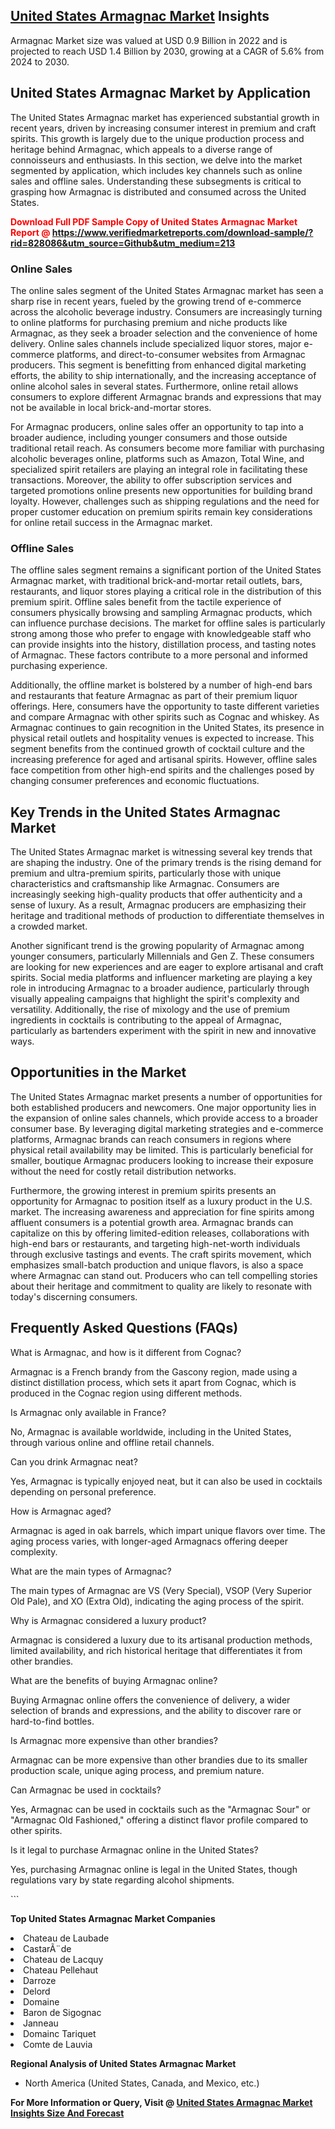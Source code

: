 <h2><a href="https://www.verifiedmarketreports.com/download-sample/?rid=828086&amp;utm_source=Github&amp;utm_medium=213" target="_blank">United States Armagnac Market</a> Insights</h2><p>Armagnac Market size was valued at USD 0.9 Billion in 2022 and is projected to reach USD 1.4 Billion by 2030, growing at a CAGR of 5.6% from 2024 to 2030.</p><p><h2>United States Armagnac Market by Application</h2><p>The United States Armagnac market has experienced substantial growth in recent years, driven by increasing consumer interest in premium and craft spirits. This growth is largely due to the unique production process and heritage behind Armagnac, which appeals to a diverse range of connoisseurs and enthusiasts. In this section, we delve into the market segmented by application, which includes key channels such as online sales and offline sales. Understanding these subsegments is critical to grasping how Armagnac is distributed and consumed across the United States.</p><p><strong><p><span class=""><span style="color: #ff0000;"><strong>Download Full PDF Sample Copy of United States Armagnac Market Report</strong> @ </span><a href="https://www.verifiedmarketreports.com/download-sample/?rid=828086&amp;utm_source=Github&amp;utm_medium=213" target="_blank">https://www.verifiedmarketreports.com/download-sample/?rid=828086&amp;utm_source=Github&amp;utm_medium=213</a></span></p></strong></p><h3>Online Sales</h3><p>The online sales segment of the United States Armagnac market has seen a sharp rise in recent years, fueled by the growing trend of e-commerce across the alcoholic beverage industry. Consumers are increasingly turning to online platforms for purchasing premium and niche products like Armagnac, as they seek a broader selection and the convenience of home delivery. Online sales channels include specialized liquor stores, major e-commerce platforms, and direct-to-consumer websites from Armagnac producers. This segment is benefitting from enhanced digital marketing efforts, the ability to ship internationally, and the increasing acceptance of online alcohol sales in several states. Furthermore, online retail allows consumers to explore different Armagnac brands and expressions that may not be available in local brick-and-mortar stores.</p><p>For Armagnac producers, online sales offer an opportunity to tap into a broader audience, including younger consumers and those outside traditional retail reach. As consumers become more familiar with purchasing alcoholic beverages online, platforms such as Amazon, Total Wine, and specialized spirit retailers are playing an integral role in facilitating these transactions. Moreover, the ability to offer subscription services and targeted promotions online presents new opportunities for building brand loyalty. However, challenges such as shipping regulations and the need for proper customer education on premium spirits remain key considerations for online retail success in the Armagnac market.</p><h3>Offline Sales</h3><p>The offline sales segment remains a significant portion of the United States Armagnac market, with traditional brick-and-mortar retail outlets, bars, restaurants, and liquor stores playing a critical role in the distribution of this premium spirit. Offline sales benefit from the tactile experience of consumers physically browsing and sampling Armagnac products, which can influence purchase decisions. The market for offline sales is particularly strong among those who prefer to engage with knowledgeable staff who can provide insights into the history, distillation process, and tasting notes of Armagnac. These factors contribute to a more personal and informed purchasing experience.</p><p>Additionally, the offline market is bolstered by a number of high-end bars and restaurants that feature Armagnac as part of their premium liquor offerings. Here, consumers have the opportunity to taste different varieties and compare Armagnac with other spirits such as Cognac and whiskey. As Armagnac continues to gain recognition in the United States, its presence in physical retail outlets and hospitality venues is expected to increase. This segment benefits from the continued growth of cocktail culture and the increasing preference for aged and artisanal spirits. However, offline sales face competition from other high-end spirits and the challenges posed by changing consumer preferences and economic fluctuations.</p><h2>Key Trends in the United States Armagnac Market</h2><p>The United States Armagnac market is witnessing several key trends that are shaping the industry. One of the primary trends is the rising demand for premium and ultra-premium spirits, particularly those with unique characteristics and craftsmanship like Armagnac. Consumers are increasingly seeking high-quality products that offer authenticity and a sense of luxury. As a result, Armagnac producers are emphasizing their heritage and traditional methods of production to differentiate themselves in a crowded market.</p><p>Another significant trend is the growing popularity of Armagnac among younger consumers, particularly Millennials and Gen Z. These consumers are looking for new experiences and are eager to explore artisanal and craft spirits. Social media platforms and influencer marketing are playing a key role in introducing Armagnac to a broader audience, particularly through visually appealing campaigns that highlight the spirit's complexity and versatility. Additionally, the rise of mixology and the use of premium ingredients in cocktails is contributing to the appeal of Armagnac, particularly as bartenders experiment with the spirit in new and innovative ways.</p><h2>Opportunities in the Market</h2><p>The United States Armagnac market presents a number of opportunities for both established producers and newcomers. One major opportunity lies in the expansion of online sales channels, which provide access to a broader consumer base. By leveraging digital marketing strategies and e-commerce platforms, Armagnac brands can reach consumers in regions where physical retail availability may be limited. This is particularly beneficial for smaller, boutique Armagnac producers looking to increase their exposure without the need for costly retail distribution networks.</p><p>Furthermore, the growing interest in premium spirits presents an opportunity for Armagnac to position itself as a luxury product in the U.S. market. The increasing awareness and appreciation for fine spirits among affluent consumers is a potential growth area. Armagnac brands can capitalize on this by offering limited-edition releases, collaborations with high-end bars or restaurants, and targeting high-net-worth individuals through exclusive tastings and events. The craft spirits movement, which emphasizes small-batch production and unique flavors, is also a space where Armagnac can stand out. Producers who can tell compelling stories about their heritage and commitment to quality are likely to resonate with today's discerning consumers.</p><h2>Frequently Asked Questions (FAQs)</h2><p>What is Armagnac, and how is it different from Cognac?</p><p>Armagnac is a French brandy from the Gascony region, made using a distinct distillation process, which sets it apart from Cognac, which is produced in the Cognac region using different methods.</p><p>Is Armagnac only available in France?</p><p>No, Armagnac is available worldwide, including in the United States, through various online and offline retail channels.</p><p>Can you drink Armagnac neat?</p><p>Yes, Armagnac is typically enjoyed neat, but it can also be used in cocktails depending on personal preference.</p><p>How is Armagnac aged?</p><p>Armagnac is aged in oak barrels, which impart unique flavors over time. The aging process varies, with longer-aged Armagnacs offering deeper complexity.</p><p>What are the main types of Armagnac?</p><p>The main types of Armagnac are VS (Very Special), VSOP (Very Superior Old Pale), and XO (Extra Old), indicating the aging process of the spirit.</p><p>Why is Armagnac considered a luxury product?</p><p>Armagnac is considered a luxury due to its artisanal production methods, limited availability, and rich historical heritage that differentiates it from other brandies.</p><p>What are the benefits of buying Armagnac online?</p><p>Buying Armagnac online offers the convenience of delivery, a wider selection of brands and expressions, and the ability to discover rare or hard-to-find bottles.</p><p>Is Armagnac more expensive than other brandies?</p><p>Armagnac can be more expensive than other brandies due to its smaller production scale, unique aging process, and premium nature.</p><p>Can Armagnac be used in cocktails?</p><p>Yes, Armagnac can be used in cocktails such as the "Armagnac Sour" or "Armagnac Old Fashioned," offering a distinct flavor profile compared to other spirits.</p><p>Is it legal to purchase Armagnac online in the United States?</p><p>Yes, purchasing Armagnac online is legal in the United States, though regulations vary by state regarding alcohol shipments.</p>```</p><p><strong>Top United States Armagnac Market Companies</strong></p><div data-test-id=""><p><li>Chateau de Laubade</li><li> CastarÃ¨de</li><li> Chateau de Lacquy</li><li> Chateau Pellehaut</li><li> Darroze</li><li> Delord</li><li> Domaine</li><li> Baron de Sigognac</li><li> Janneau</li><li> Domainc Tariquet</li><li> Comte de Lauvia</li></p><div><strong>Regional Analysis of&nbsp;United States Armagnac Market</strong></div><ul><li dir="ltr"><p dir="ltr">North America&nbsp;(United States, Canada, and Mexico, etc.)</p></li></ul><p><strong>For More Information or Query, Visit @&nbsp;</strong><strong><a href="https://www.verifiedmarketreports.com/product/armagnac-market/?utm_source=Github&amp;utm_medium=213" target="_blank">United States Armagnac Market Insights Size And Forecast</a></strong></p></div>
